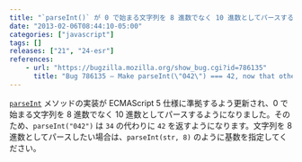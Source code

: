```yaml
---
title: "`parseInt()` が 0 で始まる文字列を 8 進数でなく 10 進数としてパースするようになりました"
date: "2013-02-06T08:44:10-05:00"
categories: ["javascript"]
tags: []
releases: ["21", "24-esr"]
references:
    - url: "https://bugzilla.mozilla.org/show_bug.cgi?id=786135"
      title: "Bug 786135 – Make parseInt(\"042\") === 42, now that other engines are moving that way"
---
```

[`parseInt`](https://developer.mozilla.org/docs/JavaScript/Reference/Global_Objects/parseInt) メソッドの実装が ECMAScript 5 仕様に準拠するよう更新され、0 で始まる文字列を 8 進数でなく 10 進数としてパースするようになりました。そのため、`parseInt("042")` は `34` の代わりに `42` を返すようになります。文字列を 8 進数としてパースしたい場合は、`parseInt(str, 8)` のように基数を指定してください。
